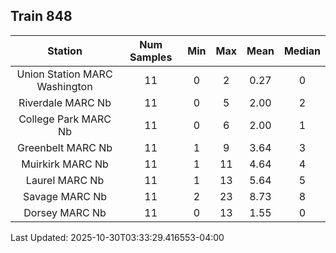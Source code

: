 ## Train 848

| Station | Num Samples | Min | Max | Mean | Median |
| :-----: | :---------: | :-: | :-: | :--: | :----: |
| Union Station MARC Washington | 11 | 0 | 2 | 0.27 | 0 |
| Riverdale MARC Nb | 11 | 0 | 5 | 2.00 | 2 |
| College Park MARC Nb | 11 | 0 | 6 | 2.00 | 1 |
| Greenbelt MARC Nb | 11 | 1 | 9 | 3.64 | 3 |
| Muirkirk MARC Nb | 11 | 1 | 11 | 4.64 | 4 |
| Laurel MARC Nb | 11 | 1 | 13 | 5.64 | 5 |
| Savage MARC Nb | 11 | 2 | 23 | 8.73 | 8 |
| Dorsey MARC Nb | 11 | 0 | 13 | 1.55 | 0 |


Last Updated: 2025-10-30T03:33:29.416553-04:00